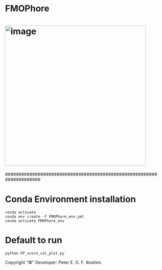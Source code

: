 # FMOPhore

# <img width="459" alt="image" src="https://github.com/user-attachments/assets/4a3fbc8c-fd40-4b96-a621-dd14d669c0a3">


#####################################################################

# Conda Environment installation
	conda activate
	conda env create -f FMOPhore_env.yml
	conda activate FMOPhore_env

# Default to run

	python FP_score_cal_plot.py

Copyright "©" Developer: Peter E. G. F. Ibrahim.
